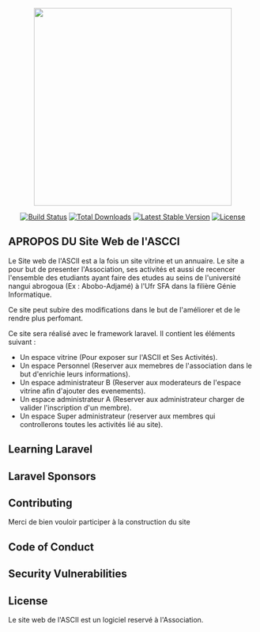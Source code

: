 <p align="center"><a href="https://laravel.com" target="_blank"><img src="https://raw.githubusercontent.com/laravel/art/master/logo-lockup/5%20SVG/2%20CMYK/1%20Full%20Color/laravel-logolockup-cmyk-red.svg" width="400"></a></p>

<p align="center">
<a href="https://travis-ci.org/laravel/framework"><img src="https://travis-ci.org/laravel/framework.svg" alt="Build Status"></a>
<a href="https://packagist.org/packages/laravel/framework"><img src="https://img.shields.io/packagist/dt/laravel/framework" alt="Total Downloads"></a>
<a href="https://packagist.org/packages/laravel/framework"><img src="https://img.shields.io/packagist/v/laravel/framework" alt="Latest Stable Version"></a>
<a href="https://packagist.org/packages/laravel/framework"><img src="https://img.shields.io/packagist/l/laravel/framework" alt="License"></a>
</p>

## APROPOS DU Site Web de l'ASCCI

Le Site web de l'ASCII est a la fois un site vitrine et un annuaire.
Le site a pour but de presenter l'Association, ses activités et aussi de recencer l'ensemble des etudiants ayant faire des etudes au seins de l'université nangui abrogoua (Ex : Abobo-Adjamé) à l'Ufr SFA dans la filière Génie Informatique.

Ce site peut subire des modifications dans le but de l'améliorer et de le rendre plus perfomant.

Ce site sera réalisé avec le framework laravel. Il contient les éléments suivant :

- Un espace vitrine (Pour exposer sur l'ASCII et Ses Activités).
- Un espace Personnel (Reserver aux memebres de l'association dans le but d'enrichie leurs informations).
- Un espace administrateur B (Reserver aux moderateurs de l'espace vitrine afin d'ajouter des evenements).
- Un espace administrateur A (Reserver aux administrateur charger de valider l'inscription d'un membre).
- Un espace Super administrateur (reserver aux membres qui controllerons toutes les activités lié au site).


## Learning Laravel



## Laravel Sponsors


## Contributing

Merci de bien vouloir participer à la construction du site

## Code of Conduct



## Security Vulnerabilities



## License

Le site web de l'ASCII est un logiciel reservé à l'Association.

